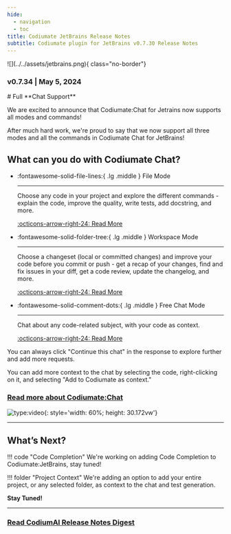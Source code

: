 ```yaml
---
hide:
  - navigation
  - toc
title: Codiumate JetBrains Release Notes
subtitle: Codiumate plugin for JetBrains v0.7.30 Release Notes
---
```

<div class="content" markdown>
<div class="bg-clear" markdown>

<div markdown class="centered">
![](../../assets/jetbrains.png){ class="no-border"}

### v0.7.34 | May 5, 2024

<div markdown class="bg-blue">

<div markdown class="content">
# Full **Chat Support**

We are excited to announce that Codiumate:Chat for Jetrains now supports all modes and commands!


After much hard work, we're proud to say that we now support all three modes and all the commands in Codiumate Chat for JetBrains! 

## **What can you do with Codiumate Chat?**



<div class="grid cards" markdown>

-   :fontawesome-solid-file-lines:{ .lg .middle } File Mode

    ---

    Choose any code in your project and explore the different commands - explain the code, improve the quality, write tests, add docstring, and more.

    [:octicons-arrow-right-24: Read More](https://codiumate-docs.codium.ai/chat/modes/file-mode/)

-   :fontawesome-solid-folder-tree:{ .lg .middle } Workspace Mode

    ---

    Choose a changeset (local or committed changes) and improve your code before you commit or push - get a recap of your changes, find and fix issues in your diff, get a code review, update the changelog, and more.


    [:octicons-arrow-right-24: Read More](https://codiumate-docs.codium.ai/chat/modes/workspace-mode/)

-   :fontawesome-solid-comment-dots:{ .lg .middle } Free Chat Mode

    ---

    Chat about any code-related subject, with your code as context.


    [:octicons-arrow-right-24: Read More](https://codiumate-docs.codium.ai/chat/modes/free-chat/)


</div>

You can always click "Continue this chat" in the response to explore further and add more requests.

You can add more context to the chat by selecting the code, right-clicking on it, and selecting "Add to Codiumate as context."

### **[Read more about Codiumate:Chat](https://codiumate-docs.codium.ai/chat/)**

![type:video](https://www.youtube.com/embed/EjrgjBOLPGc?si=6ls9f4MMLuOKcayn){: style='width: 60%; height: 30.172vw'}

---


## What’s Next?

!!! code "Code Completion"
    We're working on adding Code Completion to Codiumate:JetBrains, stay tuned!

!!! folder "Project Context"
    We're adding an option to add your entire project, or any selected folder, as context to the chat and test generation.

**Stay Tuned!**

---

### **[Read CodiumAI Release Notes Digest](../../index.md)**

</div>
</div>
</div>
</div>
</div>
